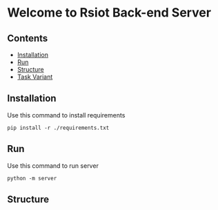# Welcome to Rsiot Back-end Server


## Contents
- [Installation](#installation)
- [Run](#run)
- [Structure](#structure)
- [Task Variant](#task-variant)


## Installation
Use this command to install requirements
```shell
pip install -r ./requirements.txt
```

## Run
Use this command to run server
```shell
python -m server
```

## Structure
